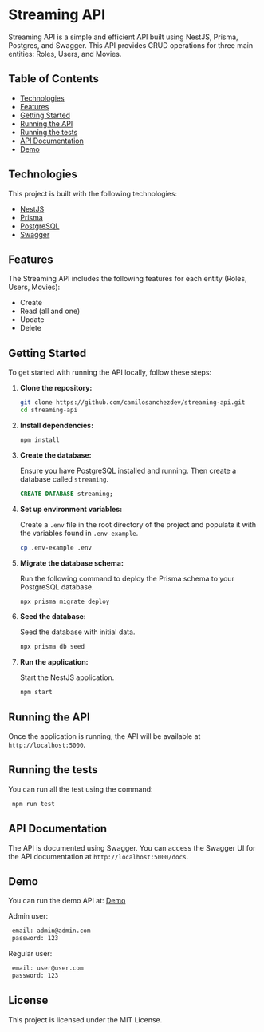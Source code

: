 # Streaming API

Streaming API is a simple and efficient API built using NestJS, Prisma, Postgres, and Swagger. This API provides CRUD operations for three main entities: Roles, Users, and Movies.

## Table of Contents

- [Technologies](#technologies)
- [Features](#features)
- [Getting Started](#getting-started)
- [Running the API](#running-the-api)
- [Running the tests](#running-the-tests)
- [API Documentation](#api-documentation)
- [Demo](#demo)

## Technologies

This project is built with the following technologies:

- [NestJS](https://nestjs.com/)
- [Prisma](https://www.prisma.io/)
- [PostgreSQL](https://www.postgresql.org/)
- [Swagger](https://swagger.io/)

## Features

The Streaming API includes the following features for each entity (Roles, Users, Movies):

- Create
- Read (all and one)
- Update
- Delete

## Getting Started

To get started with running the API locally, follow these steps:

1. **Clone the repository:**

   ```bash
   git clone https://github.com/camilosanchezdev/streaming-api.git
   cd streaming-api
   ```

2. **Install dependencies:**

   ```bash
   npm install
   ```

3. **Create the database:**

   Ensure you have PostgreSQL installed and running. Then create a database called `streaming`.

   ```sql
   CREATE DATABASE streaming;
   ```

4. **Set up environment variables:**

   Create a `.env` file in the root directory of the project and populate it with the variables found in `.env-example`.

   ```bash
   cp .env-example .env
   ```

5. **Migrate the database schema:**

   Run the following command to deploy the Prisma schema to your PostgreSQL database.

   ```bash
   npx prisma migrate deploy
   ```

6. **Seed the database:**

   Seed the database with initial data.

   ```bash
   npx prisma db seed
   ```

7. **Run the application:**

   Start the NestJS application.

   ```bash
   npm start
   ```

## Running the API

Once the application is running, the API will be available at `http://localhost:5000`.

## Running the tests

You can run all the test using the command:

```bash
 npm run test
```

## API Documentation

The API is documented using Swagger. You can access the Swagger UI for the API documentation at `http://localhost:5000/docs`.

## Demo

You can run the demo API at:
[Demo](https://streaming-api-rho.vercel.app/docs)

Admin user:

```bash
 email: admin@admin.com
 password: 123
```

Regular user:

```bash
 email: user@user.com
 password: 123
```

## License

This project is licensed under the MIT License.
